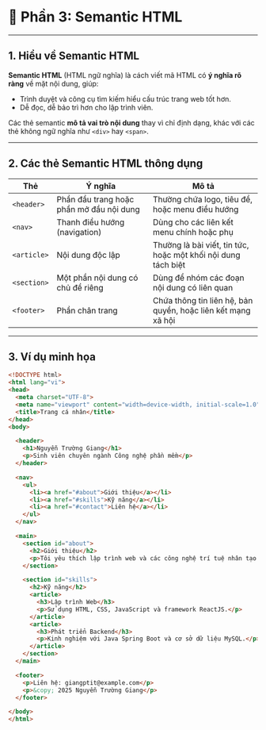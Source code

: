 # 🧱 Phần 3: Semantic HTML
---

## 1. Hiểu về Semantic HTML

**Semantic HTML** (HTML ngữ nghĩa) là cách viết mã HTML có **ý nghĩa rõ ràng** về mặt nội dung, giúp:
- Trình duyệt và công cụ tìm kiếm hiểu cấu trúc trang web tốt hơn.  
- Dễ đọc, dễ bảo trì hơn cho lập trình viên.  

Các thẻ semantic **mô tả vai trò nội dung** thay vì chỉ định dạng, khác với các thẻ không ngữ nghĩa như `<div>` hay `<span>`.

---

## 2. Các thẻ Semantic HTML thông dụng

| Thẻ | Ý nghĩa | Mô tả |
|-----|----------|--------|
| `<header>` | Phần đầu trang hoặc phần mở đầu nội dung | Thường chứa logo, tiêu đề, hoặc menu điều hướng |
| `<nav>` | Thanh điều hướng (navigation) | Dùng cho các liên kết menu chính hoặc phụ |
| `<article>` | Nội dung độc lập | Thường là bài viết, tin tức, hoặc một khối nội dung tách biệt |
| `<section>` | Một phần nội dung có chủ đề riêng | Dùng để nhóm các đoạn nội dung có liên quan |
| `<footer>` | Phần chân trang | Chứa thông tin liên hệ, bản quyền, hoặc liên kết mạng xã hội |

---

## 3. Ví dụ minh họa

```html
<!DOCTYPE html>
<html lang="vi">
<head>
  <meta charset="UTF-8">
  <meta name="viewport" content="width=device-width, initial-scale=1.0">
  <title>Trang cá nhân</title>
</head>
<body>

  <header>
    <h1>Nguyễn Trường Giang</h1>
    <p>Sinh viên chuyên ngành Công nghệ phần mềm</p>
  </header>

  <nav>
    <ul>
      <li><a href="#about">Giới thiệu</a></li>
      <li><a href="#skills">Kỹ năng</a></li>
      <li><a href="#contact">Liên hệ</a></li>
    </ul>
  </nav>

  <main>
    <section id="about">
      <h2>Giới thiệu</h2>
      <p>Tôi yêu thích lập trình web và các công nghệ trí tuệ nhân tạo (AI).</p>
    </section>

    <section id="skills">
      <h2>Kỹ năng</h2>
      <article>
        <h3>Lập trình Web</h3>
        <p>Sử dụng HTML, CSS, JavaScript và framework ReactJS.</p>
      </article>
      <article>
        <h3>Phát triển Backend</h3>
        <p>Kinh nghiệm với Java Spring Boot và cơ sở dữ liệu MySQL.</p>
      </article>
    </section>
  </main>

  <footer>
    <p>Liên hệ: giangptit@example.com</p>
    <p>&copy; 2025 Nguyễn Trường Giang</p>
  </footer>

</body>
</html>
```